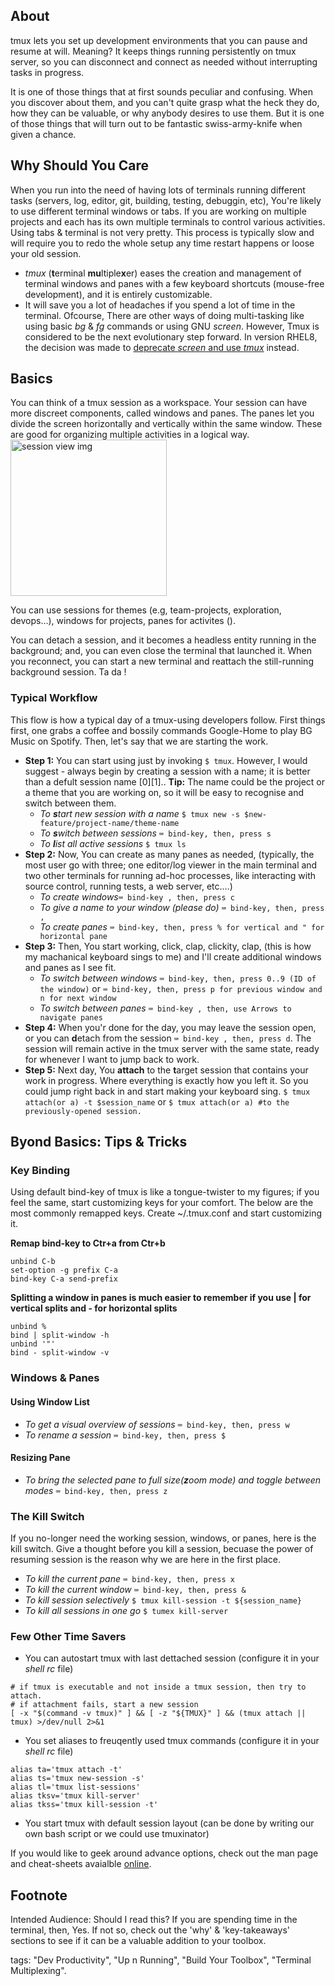 ## About
tmux lets you set up development environments that you can pause and resume at will. Meaning? It keeps things running persistently on tmux server, so you can disconnect and connect as needed without interrupting tasks in progress.

It is one of those things that at first sounds peculiar and confusing. When you discover about them, and you can't quite grasp what the heck they do, how they can be valuable, or why anybody desires to use them. But it is one of those things that will turn out to be fantastic swiss-army-knife when given a chance.

## Why Should You Care
When you run into the need of having lots of terminals running different tasks (servers, log, editor, git, building, testing, debuggin, etc), You're likely to use different terminal windows or tabs. If you are working on multiple projects and each has its own multiple terminals to control various activities. Using tabs & terminal is not very pretty. This process is typically slow and will require you to redo the whole setup any time restart happens or loose your old session. 

- _tmux_ (**t**erminal **mu**ltiple**x**er) eases the creation and management of terminal windows and panes with a few keyboard shortcuts (mouse-free development), and it is entirely customizable.
- It will save you a lot of headaches if you spend a lot of time in the terminal. Ofcourse, There are other ways of doing multi-tasking like using basic _bg_ & _fg_ commands or using GNU _screen_. However, Tmux is considered to be the next evolutionary step forward. In version RHEL8, the decision was made to [deprecate _screen_ and use _tmux_](https://access.redhat.com/solutions/4136481) instead.

## Basics 
You can think of a tmux session as a workspace. Your session can have more discreet components, called windows and panes. The panes let you divide the screen horizontally and vertically within the same window. These are good for organizing multiple activities in a logical way. <img src="https://user-images.githubusercontent.com/82016952/114131171-bf73b800-991f-11eb-9fcd-f55798464769.png" alt="session view img" width="250"/>

You can use sessions for themes (e.g, team-projects, exploration, devops...), windows for projects, panes for activites ().

You can detach a session, and it becomes a headless entity running in the background; and, you can even close the terminal that launched it. When you reconnect, you can start a new terminal and reattach the still-running background session. Ta da !

### Typical Workflow 
This flow is how a typical day of a tmux-using developers follow. First things first, one grabs a coffee and bossily commands Google-Home to play BG Music on Spotify. Then, let's say that we are starting the work. 

- **Step 1:** You can start using just by invoking ```$ tmux```. However, I would suggest - always begin by creating a session with a name; it is better than a defult session name [0][1].. **Tip:** The name could be the project or a theme that you are working on, so it will be easy to recognise and switch between them.
  - _To **s**tart new session with a name_ ```$ tmux new -s $new-feature/project-name/theme-name```
  - _To **s**witch between sessions_ ```⌨️ bind-key, then, press s```
  - _To **l**ist all active sessions_ ```$ tmux ls```
- **Step 2:** Now, You can create as many panes as needed, (typically, the most user go with three; one editor/log viewer in the main terminal and two other terminals for running ad-hoc processes, like interacting with source control, running tests, a web server, etc.…)
  - _To create windows_```⌨️ bind-key , then, press c```
  - _To give a name to your window (please do)_ ```⌨️ bind-key, then, press ,```
  - _To create panes_ ```⌨️ bind-key, then, press % for vertical and " for horizontal pane```
- **Step 3:** Then, You start working, click, clap, clickity, clap, (this is how my machanical keyboard sings to me) and I'll create additional windows and panes as I see fit.
  - _To switch between windows_ ```⌨️ bind-key, then, press 0..9 (ID of the window)``` or ```⌨️ bind-key, then, press p for previous window and n for next window``` 
  - _To switch between panes_ ```⌨️ bind-key , then, use Arrows to navigate panes```
- **Step 4:** When you'r done for the day, you may leave the session open, or you can **d**etach from the session ```⌨️ bind-key , then, press d```. The session will remain active in the tmux server with the same state, ready for whenever I want to jump back to work.
- **Step 5:** Next day, You **attach** to the **t**arget session that contains your work in progress. Where everything is exactly how you left it. So you could jump right back in and start making your keyboard sing. ```$ tmux attach(or a) -t $session_name``` or ```$ tmux attach(or a) #to the previously-opened session.``` 

## Byond Basics: Tips & Tricks

### Key Binding

Using default bind-key of tmux is like a tongue-twister to my figures; if you feel the same, start customizing keys for your comfort. The below are the most commonly remapped keys. Create ~/.tmux.conf and start customizing it.

**Remap bind-key to Ctr+a from Ctr+b**
```shell
unbind C-b
set-option -g prefix C-a
bind-key C-a send-prefix
```

**Splitting a window in panes is much easier to remember if you use | for vertical splits and - for horizontal splits**
```shell
unbind %
bind | split-window -h    
unbind '"'
bind - split-window -v    
````
### Windows & Panes
#### Using Window List

- _To get a visual overview of sessions_ ```⌨️ bind-key, then, press w```
- _To rename a session_ ```⌨️ bind-key, then, press $```

#### Resizing Pane
- _To bring the selected pane to full size(**z**oom mode) and toggle between modes_ ```⌨️ bind-key, then, press z```

### The Kill Switch 
If you no-longer need the working session, windows, or panes, here is the kill switch. Give a thought before you kill a session, becuase the power of resuming session is the reason why we are here in the first place.  

 - _To kill the current pane_ ```⌨️ bind-key, then, press x```
 - _To kill the current window_ ```⌨️ bind-key, then, press &``` 
 - _To kill session selectively_ ```$ tmux kill-session -t ${session_name}```
 - _To kill all sessions in one go_ ```$ tumex kill-server``` 

### Few Other Time Savers
- You can autostart tmux with last dettached session (configure it in your _shell rc_ file)
```
# if tmux is executable and not inside a tmux session, then try to attach.
# if attachment fails, start a new session
[ -x "$(command -v tmux)" ] && [ -z "${TMUX}" ] && (tmux attach || tmux) >/dev/null 2>&1
```
- You set aliases to freuqently used tmux commands (configure it in your _shell rc_ file)
```
alias ta='tmux attach -t'
alias ts='tmux new-session -s'
alias tl='tmux list-sessions'
alias tksv='tmux kill-server'
alias tkss='tmux kill-session -t'
```
- You start tmux with default session layout (can be done by writing our own bash script or we could use tmuxinator)

If you would like to geek around advance options, check out the man page and cheat-sheets avaialble [online](https://tmuxcheatsheet.com/).

## Footnote
Intended Audience: Should I read this? If you are spending time in the terminal, then, Yes. If not so, check out the 'why' & 'key-takeaways' sections to see if it can be a valuable addition to your toolbox.

tags: "Dev Productivity", "Up n Running", "Build Your Toolbox", "Terminal Multiplexing". 

